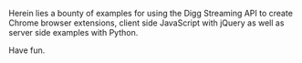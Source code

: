 Herein lies a bounty of examples for using the Digg Streaming API
to create Chrome browser extensions, client side JavaScript with jQuery
as well as server side examples with Python.

Have fun.